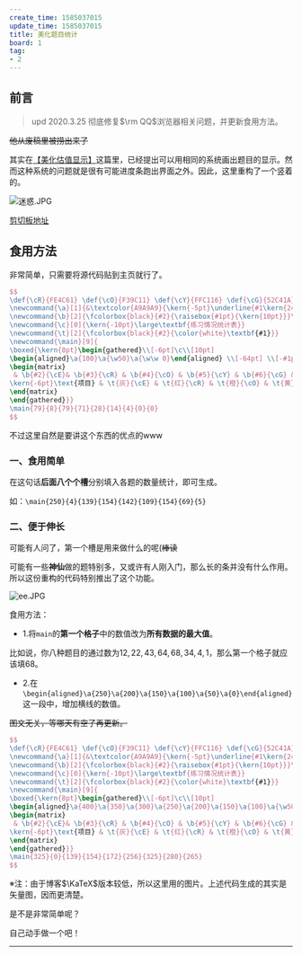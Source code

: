 ```yaml
---
create_time: 1585037015
update_time: 1585037015
title: 美化题目统计
board: 1
tag:
- 2
---
```


## 前言

> upd 2020.3.25 彻底修复$\rm QQ$浏览器相关问题，并更新食用方法。

~~他从废稿里被捞出来了~~

其实在[【美化估值显示】](https://www.luogu.com.cn/blog/McHf/gu-gu-LaTeX)这篇里，已经提出可以用相同的系统画出题目的显示。然而这种系统的问题就是很有可能进度条跑出界面之外。因此，这里重构了一个竖着的。

![迷惑.JPG](https://i.loli.net/2020/03/24/hmCFnMyxc1tZYo6.jpg)

[剪切板地址](https://www.luogu.com.cn/paste/4iyqsbf7)

## 食用方法

非常简单，只需要将源代码贴到主页就行了。

```LaTeX
$$
\def{\cR}{FE4C61} \def{\cO}{F39C11} \def{\cY}{FFC116} \def{\cG}{52C41A} \def{\cB}{3498DB} \def{\cP}{9D3DCF} \def{\cD}{0E1D69} \def{\cE}{BFBFBF} \def{\s}{35pt} \def{\w}{\kern{5pt}}
\newcommand{\a}[1]{&\textcolor{A9A9A9}{\kern{-5pt}\underline{#1\kern{242pt}}\kern{8pt}}\\[\s]}
\newcommand{\b}[2]{\fcolorbox{black}{#2}{\raisebox{#1pt}{\kern{10pt}}}\raisebox{#1pt}{\scriptsize\kern{-17pt}\raisebox{4.5pt}{#1题}}}
\newcommand{\c}[0]{\kern{-10pt}\large\textbf{练习情况统计表}}
\newcommand{\t}[2]{\fcolorbox{black}{#2}{\color{white}\textbf{#1}}}
\newcommand{\main}[9]{
\boxed{\kern{8pt}\begin{gathered}\\[-6pt]\c\\[10pt]
\begin{aligned}\a{100}\a{\w50}\a{\w\w 0}\end{aligned} \\[-64pt] \\[-#1pt]
\begin{matrix}
 & \b{#2}{\cE}& \b{#3}{\cR} & \b{#4}{\cO} & \b{#5}{\cY} & \b{#6}{\cG} & \b{#7}{\cB} & \b{#8}{\cP} & \b{#9}{\cD} & \\[5pt]
\kern{-6pt}\text{项目} & \t{灰}{\cE} & \t{红}{\cR} & \t{橙}{\cO} & \t{黄}{\cY}&\t{绿}{\cG}&\t{蓝}{\cB}&\t{紫}{\cP} & \t{黑}{\cD} & \kern{8pt} \\
\end{matrix}
\end{gathered}}}
\main{79}{8}{79}{71}{28}{14}{4}{0}{0}
$$
```

不过这里自然是要讲这个东西的优点的www

### 一、食用简单

在这句话**后面八个个槽**分别填入各题的数量统计，即可生成。

如：`\main{250}{4}{139}{154}{142}{109}{154}{69}{5}`

### 二、便于伸长

可能有人问了，第一个槽是用来做什么的呢(~~棒读~~

可能有一些**神仙**做的题特别多，又或许有人刚入门，那么长的条并没有什么作用。所以这份重构的代码特别推出了这个功能。

![ee.JPG](https://i.loli.net/2020/03/24/eth3WDpYlFu7ANP.jpg)

食用方法：

- $1.$将`main`的**第一个格子**中的数值改为**所有数据的最大值**。

比如说，你八种题目的通过数为$12,22,43,64,68,34,4,1$，那么第一个格子就应该填$68$。

- $2.$在`\begin{aligned}\a{250}\a{200}\a{150}\a{100}\a{50}\a{0}\end{aligned}`这一段中，增加横线的数值。

~~图文无关，等哪天有空了再更新。~~

```LaTeX
$$
\def{\cR}{FE4C61} \def{\cO}{F39C11} \def{\cY}{FFC116} \def{\cG}{52C41A} \def{\cB}{3498DB} \def{\cP}{9D3DCF} \def{\cD}{0E1D69} \def{\cE}{BFBFBF} \def{\s}{35pt} \def{\w}{\kern{5pt}}
\newcommand{\a}[1]{&\textcolor{A9A9A9}{\kern{-5pt}\underline{#1\kern{242pt}}\kern{8pt}}\\[\s]}
\newcommand{\b}[2]{\fcolorbox{black}{#2}{\raisebox{#1pt}{\kern{10pt}}}\raisebox{#1pt}{\scriptsize\kern{-17pt}\raisebox{4.5pt}{#1题}}}
\newcommand{\c}[0]{\kern{-10pt}\large\textbf{练习情况统计表}}
\newcommand{\t}[2]{\fcolorbox{black}{#2}{\color{white}\textbf{#1}}}
\newcommand{\main}[9]{
\boxed{\kern{8pt}\begin{gathered}\\[-6pt]\c\\[10pt]
\begin{aligned}\a{400}\a{350}\a{300}\a{250}\a{200}\a{150}\a{100}\a{\w50}\a{\w\w 0}\end{aligned} \\[-64pt] \\[-#1pt]
\begin{matrix}
 & \b{#2}{\cE}& \b{#3}{\cR} & \b{#4}{\cO} & \b{#5}{\cY} & \b{#6}{\cG} & \b{#7}{\cB} & \b{#8}{\cP} & \b{#9}{\cD} & \\[5pt]
\kern{-6pt}\text{项目} & \t{灰}{\cE} & \t{红}{\cR} & \t{橙}{\cO} & \t{黄}{\cY}&\t{绿}{\cG}&\t{蓝}{\cB}&\t{紫}{\cP} & \t{黑}{\cD} & \kern{8pt} \\
\end{matrix}
\end{gathered}}}
\main{325}{0}{139}{154}{172}{256}{325}{280}{265}
$$
```

※注：由于博客$\KaTeX$版本较低，所以这里用的图片。上述代码生成的其实是矢量图，因而更清楚。

是不是非常简单呢？

自己动手做一个吧！

---

